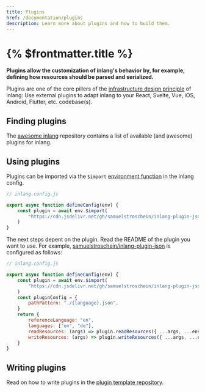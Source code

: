```yaml
---
title: Plugins
href: /documentation/plugins
description: Learn more about plugins and how to build them.
---
```


# {% $frontmatter.title %}

**Plugins allow the customization of inlang's behavior by, for example, defining how resources should be parsed and serialized.**

Plugins are one of the core pillers of the [infrastructure design principle](/documentation/design-principles) of inlang: Use external plugins to adapt inlang to your React, Svelte, Vue, iOS, Android, Flutter, etc. codebase(s).

## Finding plugins

The [awesome inlang](https://github.com/inlang/awesome-inlang) repository contains a list of available (and awesome) plugins for inlang.

## Using plugins

Plugins can be imported via the `$import` [environment function](/documentation/inlang-environment) in the inlang config.

```js
// inlang.config.js

export async function defineConfig(env) {
	const plugin = await env.$import(
		"https://cdn.jsdelivr.net/gh/samuelstroschein/inlang-plugin-json/dist/index.js",
	)
}
```

The next steps depent on the plugin. Read the README of the plugin you want to use. For example, [samuelstroschein/inlang-plugin-json](https://github.com/samuelstroschein/inlang-plugin-json) is configured as follows:

```js
// inlang.config.js

export async function defineConfig(env) {
	const plugin = await env.$import(
		"https://cdn.jsdelivr.net/gh/samuelstroschein/inlang-plugin-json/dist/index.js",
	)
	const pluginConfig = {
		pathPattern: "./{language}.json",
	}
	return {
		referenceLanguage: "en",
		languages: ["en", "de"],
		readResources: (args) => plugin.readResources({ ...args, ...env, pluginConfig }),
		writeResources: (args) => plugin.writeResources({ ...args, ...env, pluginConfig }),
	}
}
```

## Writing plugins

Read on how to write plugins in the [plugin template repository](https://github.com/inlang/plugin-template).
